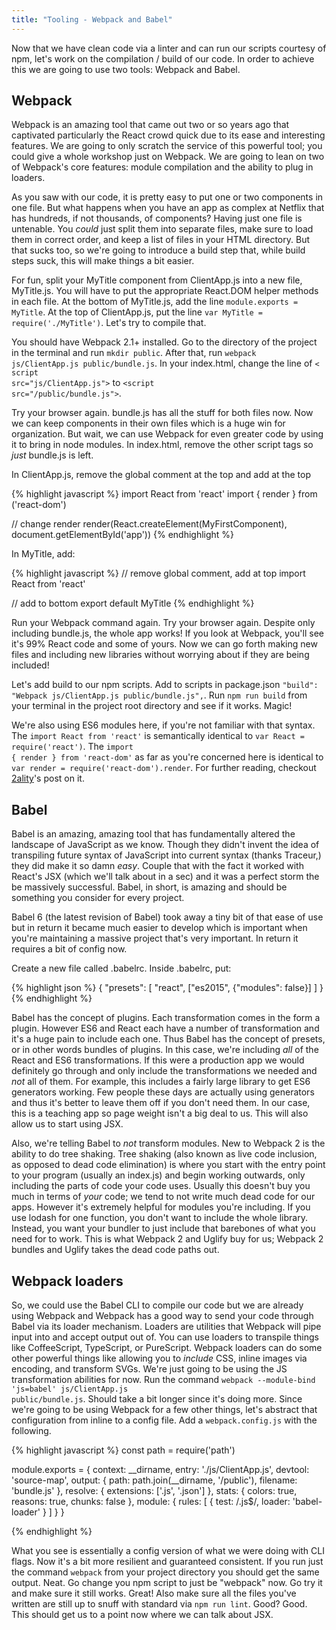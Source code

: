 ```yaml
---
title: "Tooling - Webpack and Babel"
---
```


Now that we have clean code via a linter and can run our scripts courtesy of npm, let's work on the compilation / build of our code. In order to achieve this we are going to use two tools: Webpack and Babel.

## Webpack

Webpack is an amazing tool that came out two or so years ago that captivated particularly the React crowd quick due to its ease and interesting features. We are going to only scratch the service of this powerful tool; you could give a whole workshop just on Webpack. We are going to lean on two of Webpack's core features: module compilation and the ability to plug in loaders.

As you saw with our code, it is pretty easy to put one or two components in one file. But what happens when you have an app as complex at Netflix that has hundreds, if not thousands, of components? Having just one file is untenable. You _could_ just split them into separate files, make sure to load them in correct order, and keep a list of files in your HTML directory. But that sucks too, so we're going to introduce a build step that, while build steps suck, this will make things a bit easier.

For fun, split your MyTitle component from ClientApp.js into a new file, MyTitle.js. You will have to put the appropriate React.DOM helper methods in each file. At the bottom of MyTitle.js, add the line <code>module.exports = MyTitle</code>. At the top of ClientApp.js, put the line <code>var MyTitle = require('./MyTitle')</code>. Let's try to compile that.

You should have Webpack 2.1+ installed. Go to the directory of the project in the terminal and run <code>mkdir public</code>. After that, run <code>webpack js/ClientApp.js public/bundle.js</code>. In your index.html, change the line of <code><&NegativeMediumSpace;script src="js/ClientApp.js"></script></code> to <code><&NegativeMediumSpace;script src="/public/bundle.js"></script></code>.

Try your browser again. bundle.js has all the stuff for both files now. Now we can keep components in their own files which is a huge win for organization. But wait, we can use Webpack for even greater code by using it to bring in node modules. In index.html, remove the other script tags so _just_ bundle.js is left.

In ClientApp.js, remove the global comment at the top and add at the top

{% highlight javascript %}
import React from 'react'
import { render } from ('react-dom')

// change render
render(React.createElement(MyFirstComponent), document.getElementById('app'))
{% endhighlight %}

In MyTitle, add:

{% highlight javascript %}
// remove global comment, add at top
import React from 'react'

// add to bottom
export default MyTitle
{% endhighlight %}

Run your Webpack command again. Try your browser again. Despite only including bundle.js, the whole app works! If you look at Webpack, you'll see it's 99% React code and some of yours. Now we can go forth making new files and including new libraries without worrying about if they are being included!

Let's add build to our npm scripts. Add to scripts in package.json <code>"build": "Webpack js/ClientApp.js public/bundle.js",</code>. Run <code>npm run build</code> from your terminal in the project root directory and see if it works. Magic!

We're also using ES6 modules here, if you're not familiar with that syntax. The <code>import React from 'react'</code> is semantically identical to <code>var React = require('react')</code>. The <code>import { render } from 'react-dom'</code> as far as you're concerned here is identical to <code>var render = require('react-dom').render</code>. For further reading, checkout [2ality][es6-modules]'s post on it.

## Babel

Babel is an amazing, amazing tool that has fundamentally altered the landscape of JavaScript as we know. Though they didn't invent the idea of transpiling future syntax of JavaScript into current syntax (thanks Traceur,) they did make it so damn _easy_. Couple that with the fact it worked with React's JSX (which we'll talk about in a sec) and it was a perfect storm the be massively successful. Babel, in short, is amazing and should be something you consider for every project.

Babel 6 (the latest revision of Babel) took away a tiny bit of that ease of use but in return it became much easier to develop which is important  when you're maintaining a massive project that's very important. In return it requires a bit of config now.

Create a new file called .babelrc. Inside .babelrc, put:

{% highlight json %}
{
  "presets": [
    "react",
    ["es2015", {"modules": false}]
  ]
}
{% endhighlight %}

Babel has the concept of plugins. Each transformation comes in the form a plugin. However ES6 and React each have a number of transformation and it's a huge pain to include each one. Thus Babel has the concept of presets, or in other words bundles of plugins. In this case, we're including _all_ of the React and ES6 transformations. If this were a production app we would definitely go through and only include the transformations we needed and _not_ all of them. For example, this includes a fairly large library to get ES6 generators working. Few people these days are actually using generators and thus it's better to leave them off if you don't need them. In our case, this is a teaching app so page weight isn't a big deal to us. This will also allow us to start using JSX.

Also, we're telling Babel to _not_ transform modules. New to Webpack 2 is the ability to do tree shaking. Tree shaking (also known as live code inclusion, as opposed to dead code elimination) is where you start with the entry point to your program (usually an index.js) and begin working outwards, only including the parts of code your code uses. Usually this doesn't buy you much in terms of _your_ code; we tend to not write much dead code for our apps. However it's extremely helpful for modules you're including. If you use lodash for one function, you don't want to include the whole library. Instead, you want your bundler to just include that barebones of what you need for to work. This is what Webpack 2 and Uglify buy for us; Webpack 2 bundles and Uglify takes the dead code paths out.


## Webpack loaders

So, we could use the Babel CLI to compile our code but we are already using Webpack and Webpack has a good way to send your code through Babel via its loader mechanism. Loaders are utilities that Webpack will pipe input into and accept output out of. You can use loaders to transpile things like CoffeeScript, TypeScript, or PureScript. Webpack loaders can do some other powerful things like allowing you to _include_ CSS, inline images via encoding, and transform SVGs. We're just going to be using the JS transformation abilities for now. Run the command <code>webpack --module-bind 'js=babel' js/ClientApp.js public/bundle.js</code>. Should take a bit longer since it's doing more. Since we're going to be using Webpack for a few other things, let's abstract that configuration from inline to a config file. Add a <code>webpack.config.js</code> with the following.

{% highlight javascript %}
const path = require('path')

module.exports = {
  context: __dirname,
  entry: './js/ClientApp.js',
  devtool: 'source-map',
  output: {
    path: path.join(__dirname, '/public'),
    filename: 'bundle.js'
  },
  resolve: {
    extensions: ['.js', '.json']
  },
  stats: {
    colors: true,
    reasons: true,
    chunks: false
  },
  module: {
    rules: [
      {
        test: /\.js$/,
        loader: 'babel-loader'
      }
    ]
  }
}

{% endhighlight %}

What you see is essentially a config version of what we were doing with CLI flags. Now it's a bit more resilient and guaranteed consistent. If you run just the command <code>webpack</code> from your project directory you should get the same output. Neat. Go change you npm script to just be "webpack" now. Go try it and make sure it still works. Great! Also make sure all the files you've written are still up to snuff with standard via <code>npm run lint</code>. Good? Good. This should get us to a point now where we can talk about JSX.

[es6-modules]: http://www.2ality.com/2014/09/es6-modules-final.html